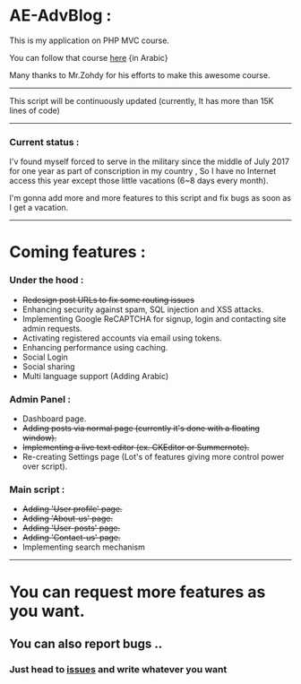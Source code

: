 # AE-AdvBlog :

This is my application on PHP MVC course.

You can follow that course [here](https://www.youtube.com/playlist?list=PLGO8ntvxgiZPZBHUGED6ItUujXylNGpMH) {in Arabic}

Many thanks to Mr.Zohdy for his efforts to make this awesome course.

------------------------------------------------------------------------------------

This script will be continuously updated (currently, It has more than 15K lines of code)

------------------------------------------------------------------------------------

### Current status :

I'v found myself forced to serve in the military since the middle of July 2017 for one year as part of conscription in my country , So I have no Internet access this year except those little vacations (6~8 days every month).

I'm gonna add more and more features to this script and fix bugs as soon as I get a vacation.

------------------------------------------------------------------------------------

# Coming features :

### Under the hood :

- ~~Redesign post URLs to fix some routing issues~~
- Enhancing security against spam, SQL injection and XSS attacks.
- Implementing Google ReCAPTCHA for signup, login and contacting site admin requests.
- Activating registered accounts via email using tokens.
- Enhancing performance using caching.
- Social Login
- Social sharing
- Multi language support (Adding Arabic)

### Admin Panel :
- Dashboard page.
- ~~Adding posts via normal page (currently it's done with a floating window).~~
- ~~Implementing a live text editor (ex. CKEditor or Summernote).~~
- Re-creating Settings page (Lot's of features giving more control power over script).

### Main script :
- ~~Adding 'User profile' page.~~
- ~~Adding 'About-us' page.~~
- ~~Adding 'User-posts' page.~~
- ~~Adding 'Contact-us' page.~~
- Implementing search mechanism
***
# You can request more features as you want.
## You can also report bugs ..
### Just head to [issues](https://github.com/akkk33/AE-AdvBlog/issues) and write whatever you want